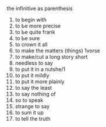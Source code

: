 the infinitive as parenthesis
1. to begin with
2. to Ье more precise
3. to Ье quite frank
4. to Ье sure
5. to crown it аll
6. to make the matters (things) 1vorse
7. to make/cut а long story short
8. needless to say
9. to put it in а nutshe/1
10. to put it mildly
11. to put it more plainly
12. to say the least
13. to say nothing of
14. so to speak
15. strange to say
16. to sum it up
17. to tell the truth

